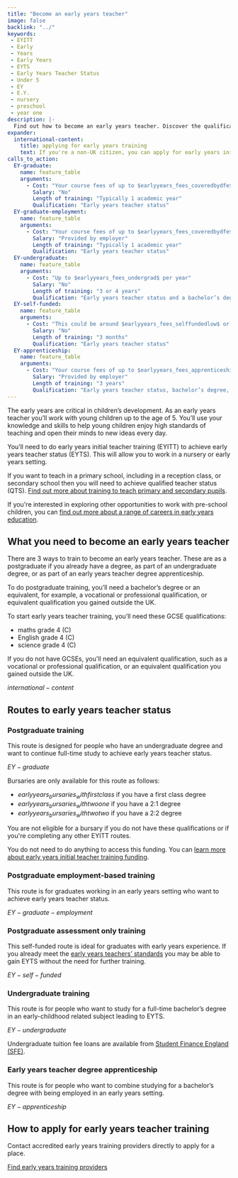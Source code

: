 ```yaml
---
title: "Become an early years teacher"
image: false
backlink: "../"
keywords:
 - EYITT
 - Early
 - Years
 - Early Years
 - EYTS
 - Early Years Teacher Status
 - Under 5
 - EY
 - E.Y.
 - nursery
 - preschool
 - year one
description: |-
  Find out how to become an early years teacher. Discover the qualifications you need, the different early years teacher training routes and the cost.
expander:
  international-content:
    title: applying for early years training
    text: If you're a non-UK citizen, you can apply for early years initial teacher training if you meet all the <a href="https://www.gov.uk/guidance/early-years-initial-teacher-training-2025-to-2026-funding-guidance#international-students">academic entry criteria and immigration permissions for non-UK candidates</a>.
calls_to_action:
  EY-graduate:
    name: feature_table
    arguments:
      - Cost: "Your course fees of up to $earlyyears_fees_coveredbydfe$ are covered by the Department for Education and are paid directly to the training provider. You do not need to do anything to access this funding."
        Salary: "No"
        Length of training: "Typically 1 academic year"
        Qualification: "Early years teacher status"
  EY-graduate-employment:
    name: feature_table
    arguments:
      - Cost: "Your course fees of up to $earlyyears_fees_coveredbydfe$ are covered by the Department for Education and are paid directly to the training provider. You do not need to do anything to access this funding."
        Salary: "Provided by employer"
        Length of training: "Typically 1 academic year"
        Qualification: "Early years teacher status"
  EY-undergraduate:
    name: feature_table
    arguments:
      - Cost: "Up to $earlyyears_fees_undergrad$ per year"
        Salary: "No"
        Length of training: "3 or 4 years"
        Qualification: "Early years teacher status and a bachelor’s degree"
  EY-self-funded:
    name: feature_table
    arguments:
      - Cost: "This could be around $earlyyears_fees_selffundedlow$ or $earlyyears_fees_selffundedhigh$ depending on the provider"
        Salary: "No"
        Length of training: "3 months"
        Qualification: "Early years teacher status"
  EY-apprenticeship:
    name: feature_table
    arguments:
      - Cost: "Your course fees of up to $earlyyears_fees_apprenticeship$ are covered through the employer’s apprenticeship levy payments or co-funded with the government contributing 95% of the cost and employers contributing 5% of the cost. You do not need to do anything to access this funding."
        Salary: "Provided by employer"
        Length of training: "3 years"
        Qualification: "Early years teacher status, bachelor’s degree, and level 6 early years teacher apprenticeship"
---
```


The early years are critical in children’s development. As an early years teacher you’ll work with young children up to the age of 5. You’ll use your knowledge and skills to help young children enjoy high standards of teaching and open their minds to new ideas every day.

You’ll need to do early years initial teacher training (EYITT) to achieve early years teacher status (EYTS). This will allow you to work in a nursery or early years setting.

If you want to teach in a primary school, including in a reception class, or secondary school then you will need to achieve qualified teacher status (QTS). [Find out more about training to teach primary and secondary pupils](/train-to-be-a-teacher).

If you're interested in exploring other opportunities to work with pre-school children, you can [find out more about a range of careers in early years education](https://earlyyearscareers.campaign.gov.uk/?utm_source=Website&utm_medium=GiT). 

## What you need to become an early years teacher

There are 3 ways to train to become an early years teacher. These are as a postgraduate if you already have a degree, as part of an undergraduate degree, or as part of an early years teacher degree apprenticeship. 

To do postgraduate training, you’ll need a bachelor’s degree or an equivalent, for example, a vocational or professional qualification, or equivalent qualification you gained outside the UK.

To start early years teacher training, you’ll need these GCSE qualifications:

* maths grade 4 (C)
* English grade 4 (C)
* science grade 4 (C)

If you do not have GCSEs, you'll need an equivalent qualification, such as a vocational or professional qualification, or an equivalent qualification you gained outside the UK.

$international-content$

## Routes to early years teacher status

### Postgraduate training
This route is designed for people who have an undergraduate degree and want to continue full-time study to achieve early years teacher status.

$EY-graduate$

Bursaries are only available for this route as follows:

* $earlyyears_bursaries_withfirstclass$ if you have a first class degree
* $earlyyears_bursaries_withtwoone$ if you have a 2:1 degree
* $earlyyears_bursaries_withtwotwo$ if you have a 2:2 degree

You are not eligible for a bursary if you do not have these qualifications or if you're completing any other EYITT routes.

You do not need to do anything to access this funding. You can [learn more about early years initial teacher training funding](https://www.gov.uk/guidance/early-years-initial-teacher-training-2025-to-2026-funding-guidance).

### Postgraduate employment-based training
This route is for graduates working in an early years setting who want to achieve early years teacher status.

$EY-graduate-employment$

### Postgraduate assessment only training

This self-funded route is ideal for graduates with early years experience. If you already meet the [early years teachers’ standards](https://www.gov.uk/government/publications/early-years-teachers-standards) you may be able to gain EYTS without the need for further training.

$EY-self-funded$

### Undergraduate training
This route is for people who want to study for a full-time bachelor’s degree in an early-childhood related subject leading to EYTS.

$EY-undergraduate$

Undergraduate tuition fee loans are available from [Student Finance England (SFE)](https://www.gov.uk/student-finance).

### Early years teacher degree apprenticeship

This route is for people who want to combine studying for a bachelor’s degree with being employed in an early years setting.

$EY-apprenticeship$

## How to apply for early years teacher training

Contact accredited early years training providers directly to apply for a place.

<a href="https://www.gov.uk/government/publications/early-years-initial-teacher-training-itt-providers-and-school-direct-early-years-lead-organisations/early-years-initial-teacher-training-itt-providers-and-school-direct-lead-organisations" class="button">Find early years training providers</a>
